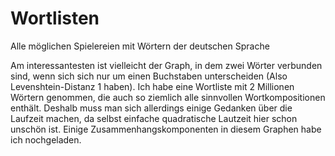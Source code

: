 # Wortlisten
Alle möglichen Spielereien mit Wörtern der deutschen Sprache

Am interessantesten ist vielleicht der Graph, in dem zwei Wörter verbunden sind, wenn sich sich nur um einen Buchstaben unterscheiden (Also Levenshtein-Distanz 1 haben). Ich habe eine Wortliste mit 2 Millionen Wörtern genommen, die auch so ziemlich alle sinnvollen Wortkompositionen enthält. Deshalb muss man sich allerdings einige Gedanken über die Laufzeit machen, da selbst einfache quadratische Lautzeit hier schon unschön ist. Einige Zusammenhangskomponenten in diesem Graphen habe ich nochgeladen.
